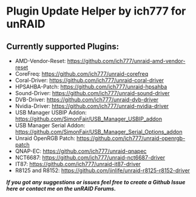 # Plugin Update Helper by ich777 for unRAID


## Currently supported Plugins:
- AMD-Vendor-Reset: https://github.com/ich777/unraid-amd-vendor-reset
- CoreFreq: https://github.com/ich777/unraid-corefreq
- Coral-Driver: https://github.com/ich777/unraid-coral-driver
- HPSAHBA-Patch: https://github.com/ich777/unraid-hpsahba
- Sound-Driver: https://github.com/ich777/unraid-sound-driver
- DVB-Driver: https://github.com/ich777/unraid-dvb-driver
- Nvidia-Driver: https://github.com/ich777/unraid-nvidia-driver
- USB Manager USBIP Addon: https://github.com/SimonFair/USB_Manager_USBIP_addon
- USB Manager Serial Addon: https://github.com/SimonFair/USB_Manager_Serial_Options_addon
- Unraid OpenRGB Patch: https://github.com/ich777/unraid-openrgb-patch
- QNAP-EC: https://github.com/ich777/unraid-qnapec
- NCT6687: https://github.com/ich777/unraid-nct6687-driver
- IT87: https://github.com/ich777/unraid-it87-driver
- R8125 and R8152: https://github.com/jinlife/unraid-r8125-r8152-driver


_**If you got any suggestions or issues feel free to create a Github Issue here or contact me on the unRAID Forums.**_